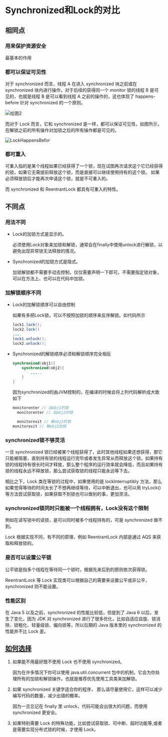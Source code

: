 # Synchronized和Lock的对比

## 相同点

### 用来保护资源安全

最基本的作用

### 都可以保证可见性

对于 synchronized 而言，线程 A 在进入 synchronized 块之前或在 synchronized 块内进行操作，对于后续的获得同一个 monitor 锁的线程 B 是可见的，也就是线程 B 是可以看到线程 A 之前的操作的，这也体现了 happens-before 针对 synchronized 的一个原则。

![绘图2](https://www.shiyitopo.tech/uPic/%E7%BB%98%E5%9B%BE2.png)

而对于 Lock 而言，它和 synchronized 是一样，都可以保证可见性，如图所示，在解锁之前的所有操作对加锁之后的所有操作都是可见的。

![LockHappensBefor](https://www.shiyitopo.tech/uPic/LockHappensBefor.png)

### 都可重入

可重入指的是某个线程如果已经获得了一个锁，现在试图再次请求这个它已经获得的锁，如果它无需提前释放这个锁，而是直接可以继续使用持有的这个锁。
如果必须释放锁后才能再次申请这个锁，就是不可重入的。 

而 synchronized 和 ReentrantLock 都具有可重入的特性。

## 不同点

### 用法不同

+ Lock的加锁方式是显示的。
  
  必须使用Lock对象来加锁和解锁，通常会在finally中使用unlock进行解锁，以避免出现异常锁无法释放的情况。

+ Synchronized的加锁方式是隐式。
  
  加锁解锁都不需要手动去控制，仅仅需要声明一下即可。不需要指定锁对象，可以在方法上、也可以在代码中加锁。

### 加解锁顺序不同

+ Lock的加解锁顺序可以自由控制
  
  如果有多把Lock锁，可以不按照加锁的顺序来反序解锁。如代码所示
  
  ```java
  lock1.lock();
  lock2.lock()
  ....
  lock1.unlock();
  lock2.unlock();
  ```

+ Synchronized的解锁顺序必须和解锁顺序完全相反
  
  ```java
  synchronized(obj1){
      synchronized(obj2){
          .....
      }
  }
  ```
  
  因为synchronized的由JVM控制的，在编译的时候会将上列代码解析成大致如下
  
  ```java
  monitorenter // 加obj1的锁
    monitorenter // 加obj2的锁
  
    monitorexit // 解obj2的锁
  monitorexit // 解obj2的锁
  ```

### synchronized锁不够灵活

一旦 synchronized 锁已经被某个线程获得了，此时其他线程如果还想获得，那它只能被阻塞，直到持有锁的线程运行完毕或者发生异常从而释放这个锁。如果持有锁的线程持有很长时间才释放，那么整个程序的运行效率就会降低，而且如果持有锁的线程永远不释放锁，那么尝试获取锁的线程只能永远等下去。

相比之下，Lock 类在等锁的过程中，如果使用的是 lockInterruptibly 方法，那么如果觉得等待的时间太长了不想再继续等待，可以中断退出，也可以用 tryLock() 等方法尝试获取锁，如果获取不到锁也可以做别的事，更加灵活。

### synchronized锁同时只能被一个线程拥有，Lock没有这个限制

例如在读写锁中的读锁，是可以同时被多个线程持有的，可是 synchronized 做不到。

Lock 根据实现不同，有不同的原理，例如 ReentrantLock 内部是通过 AQS 来获取和释放锁的。

### 是否可以设置公平锁

公平锁是指多个线程在等待同一个锁时，根据先来后到的原则依次获得锁。

ReentrantLock 等 Lock 实现类可以根据自己的需要来设置公平或非公平，synchronized 则不能设置。

### 性能区别

在 Java 5 以及之前，synchronized 的性能比较低，但是到了 Java 6 以后，发生了变化，因为 JDK 对 synchronized 进行了很多优化，比如自适应自旋、锁消除、锁粗化、轻量级锁、偏向锁等，所以后期的 Java 版本里的 synchronized 的性能并不比 Lock 差。

## [如何选择](lock的常用方法.md)

1. 如果能不用最好既不使用 Lock 也不使用 synchronized。
   
   因为在许多情况下你可以使用 java.util.concurrent 包中的机制，它会为你处理所有的加锁和解锁操作，也就是推荐优先使用工具类来加解锁。

2. 如果 synchronized 关键字适合你的程序， 那么请尽量使用它，这样可以减少编写代码的数量，减少出错的概率。
   
   因为一旦忘记在 finally 里 unlock，代码可能会出很大的问题，而使用 synchronized 更安全。

3. 如果特别需要 Lock 的特殊功能，比如尝试获取锁、可中断、超时功能等,或者是需要实现分布式锁的时候，才使用 Lock。
